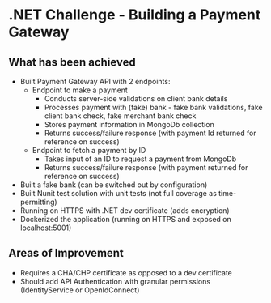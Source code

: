 # .NET Challenge - Building a Payment Gateway

## What has been achieved
* Built Payment Gateway API with 2 endpoints:
  * Endpoint to make a payment
    * Conducts server-side validations on client bank details
    * Processes payment with (fake) bank - fake bank validations, fake client bank check, fake merchant bank check
    * Stores payment information in MongoDb collection
    * Returns success/failure response (with payment Id returned for reference on success)
  * Endpoint to fetch a payment by ID
    * Takes input of an ID to request a payment from MongoDb
    * Returns success/failure response (with payment returned for reference on success)
* Built a fake bank (can be switched out by configuration)
* Built Nunit test solution with unit tests (not full coverage as time-permitting)
* Running on HTTPS with .NET dev certificate (adds encryption)
* Dockerized the application (running on HTTPS and exposed on localhost:5001)

## Areas of Improvement
* Requires a CHA/CHP certificate as opposed to a dev certificate
* Should add API Authentication with granular permissions (IdentityService or OpenIdConnect)
